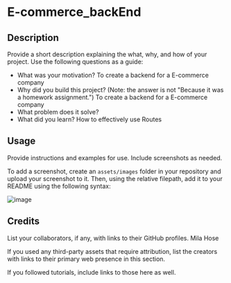 # E-commerce_backEnd

## Description

Provide a short description explaining the what, why, and how of your project. Use the following questions as a guide:

- What was your motivation? To create a backend for a E-commerce company
- Why did you build this project? (Note: the answer is not "Because it was a homework assignment.") To create a backend for a E-commerce company
- What problem does it solve? 
- What did you learn? How to effectively use Routes

## Usage

Provide instructions and examples for use. Include screenshots as needed.

To add a screenshot, create an `assets/images` folder in your repository and upload your screenshot to it. Then, using the relative filepath, add it to your README using the following syntax:

![image](https://github.com/KCGSWAGG/E-commerce_backEnd/assets/129568159/116dfe43-32ee-40ad-873b-19a0bb0fbe58)


## Credits

List your collaborators, if any, with links to their GitHub profiles.
Mila Hose

If you used any third-party assets that require attribution, list the creators with links to their primary web presence in this section.

If you followed tutorials, include links to those here as well.

